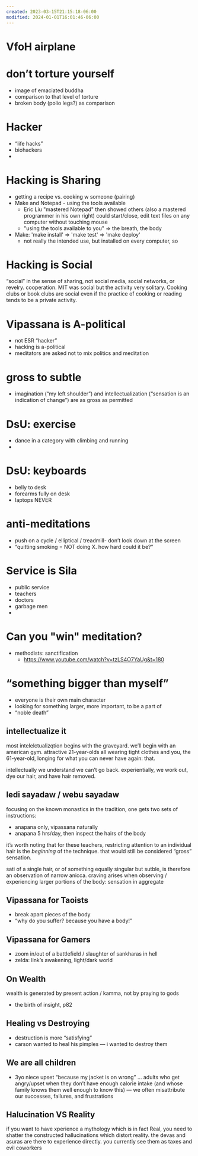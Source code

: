 ```yaml
---
created: 2023-03-15T21:15:18-06:00
modified: 2024-01-01T16:01:46-06:00
---
```


# VfoH airplane

# don’t torture yourself

- image of emaciated buddha
- comparison to that level of torture
- broken body (polio legs?) as comparison

# Hacker

- “life hacks”
- biohackers
-

# Hacking is Sharing

- getting a recipe vs. cooking w someone (pairing)
- Make and Notepad - using the tools available
    - Eric Liu "mastered Notepad" then showed others
      (also a mastered programmer in his own right)
      could start/close, edit text files on any computer without touching mouse
    - "using the tools available to you" => the breath, the body
- Make: 'make install' => 'make test' => 'make deploy'
    - not really the intended use, but installed on every computer, so

# Hacking is Social

“social” in the sense of sharing, not social media, social networks, or revelry. cooperation. MIT was social but the activity very solitary. Cooking clubs or book clubs are social even if the practice of cooking or reading tends to be a private activity.

# Vipassana is A-political

- not ESR “hacker”
- hacking is a-political
- meditators are asked not to mix politics and meditation

# gross to subtle

- imagination (“my left shoulder”) and intellectualization (“sensation is an indication of change”) are as gross as permitted

# DsU: exercise

- dance in a category with climbing and running
-

# DsU: keyboards

- belly to desk
- forearms fully on desk
- laptops NEVER

# anti-meditations

- push on a cycle / elliptical / treadmill- don’t look down at the screen
- “quitting smoking = NOT doing X. how hard could it be?”

# Service is Sila

- public service
- teachers
- doctors
- garbage men
-

# Can you "win" meditation?

- methodists: sanctification
    - https://www.youtube.com/watch?v=tzLS4O7YaUg&t=180

# “something bigger than myself”

- everyone is their own main character
- looking for something larger, more important, to be a part of
- “noble death”

## intellectualize it

most intelelctualizqtion begins with the graveyard. we’ll begin with an american gym. attractive 21-year-olds all wearing tight clothes and you, the 61-year-old, longing for what you can never have again: that.

intellectually we understand we can’t go back. experientially, we work out, dye our hair, and have hair removed.

## ledi sayadaw / webu sayadaw

focusing on the known monastics in the tradition, one gets two sets of instructions:

- anapana only, vipassana naturally
- anapana 5 hrs/day, then inspect the hairs of the body

it’s worth noting that for these teachers, restricting attention to an individual hair is the _beginning_ of the technique. that would still be considered “gross” sensation.

sati of a single hair, or of something equally singular but sutble, is therefore an observation of narrow anicca. craving arises when observing / experiencing larger portions of the body: sensation in aggregate

## Vipassana for Taoists

- break apart pieces of the body
- “why do you suffer? because you have a body!”

## Vipassana for Gamers

- zoom in/out of a battlefield / slaughter of sankharas in hell
- zelda: link’s awakening, light/dark world

## On Wealth

wealth is generated by present action / kamma, not by praying to gods

- the birth of insight, p82

## Healing vs Destroying

- destruction is more “satisfying”
- carson wanted to heal his pimples — i wanted to destroy them

## We are all children 

- 3yo niece upset “because my jacket is on wrong” … adults who get angry/upset when they don’t have enough calorie intake (and whose family knows them well enough to know this) — we often misattribute our successes, failures, and frustrations

## Halucination VS Reality

if you want to have xperience a mythology which is in fact Real, you need to shatter the constructed hallucinations which distort reality. the devas and asuras are there to experience directly. you currently see them as taxes and evil coworkers
